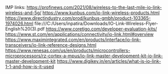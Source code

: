 IMP links:
  https://profinews.com/2021/08/wireless-to-the-last-mile-io-link-wireless-and-5g/
  https://www.kunbus.com/io-link-wireless-products.html
  https://www.directindustry.com/prod/kunbus-gmbh/product-103365-1974026.html
  file:///C:/Users/inpatira/Downloads/IO-Link-Wireless-Flyer-English%20(3).pdf
  https://www.coretigo.com/developer-evaluation-kits/
  https://www.st.com/en/applications/connectivity/io-link.html#overview
  https://www.maximintegrated.com/en/products/interface/io-link-transceivers/io-link-reference-designs.html
  https://www.renesas.com/us/en/products/microcontrollers-microprocessors/rz-cortex-a-mpus/io-link-master-development-kit-io-link-master-development-kit
  https://www.digikey.in/en/articles/what-is-io-link-1-1-and-how-is-it-used
